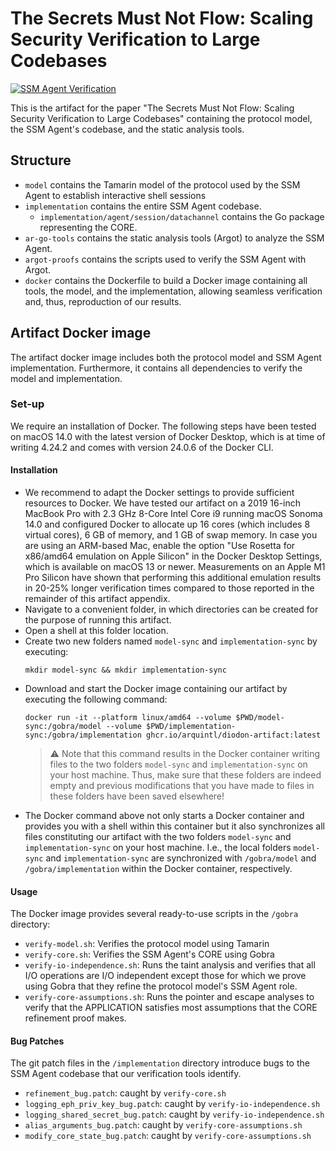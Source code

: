 # The Secrets Must Not Flow: Scaling Security Verification to Large Codebases

[![SSM Agent Verification](https://github.com/ArquintL/diodon-artifact/actions/workflows/artifact.yml/badge.svg?branch=main)](https://github.com/ArquintL/diodon-artifact/actions/workflows/artifact.yml?query=branch%3Amain)

This is the artifact for the paper "The Secrets Must Not Flow: Scaling Security Verification to Large Codebases" containing the protocol model, the SSM Agent's codebase, and the static analysis tools.


## Structure
- `model` contains the Tamarin model of the protocol used by the SSM Agent to establish interactive shell sessions
- `implementation` contains the entire SSM Agent codebase.
    - `implementation/agent/session/datachannel` contains the Go package representing the CORE.
- `ar-go-tools` contains the static analysis tools (Argot) to analyze the SSM Agent.
- `argot-proofs` contains the scripts used to verify the SSM Agent with Argot.
- `docker` contains the Dockerfile to build a Docker image containing all tools, the model, and the implementation, allowing seamless verification and, thus, reproduction of our results.


## Artifact Docker image
The artifact docker image includes both the protocol model and SSM Agent implementation. Furthermore, it contains all dependencies to verify the model and implementation.

### Set-up
We require an installation of Docker. The following steps have been tested on macOS 14.0 with the latest version of Docker Desktop, which is at time of writing 4.24.2 and comes with version 24.0.6 of the Docker CLI.

#### Installation
- We recommend to adapt the Docker settings to provide sufficient resources to Docker. We have tested our artifact on a 2019 16-inch MacBook Pro with 2.3 GHz 8-Core Intel Core i9 running macOS Sonoma 14.0 and configured Docker to allocate up 16 cores (which includes 8 virtual cores), 6 GB of memory, and 1 GB of swap memory. In case you are using an ARM-based Mac, enable the option "Use Rosetta for x86/amd64 emulation on Apple Silicon" in the Docker Desktop Settings, which is available on macOS 13 or newer. Measurements on an Apple M1 Pro Silicon have shown that performing this additional emulation results in 20-25\% longer verification times compared to those reported in the remainder of this artifact appendix.
- Navigate to a convenient folder, in which directories can be created for the purpose of running this artifact.
- Open a shell at this folder location.
- Create two new folders named `model-sync` and `implementation-sync` by executing:
	```
    mkdir model-sync && mkdir implementation-sync
    ```
- Download and start the Docker image containing our artifact by executing the following command:
    ```
    docker run -it --platform linux/amd64 --volume $PWD/model-sync:/gobra/model --volume $PWD/implementation-sync:/gobra/implementation ghcr.io/arquintl/diodon-artifact:latest
    ```
    > ⚠️
    > Note that this command results in the Docker container writing files to the two folders `model-sync` and `implementation-sync` on your host machine.
    > Thus, make sure that these folders are indeed empty and previous modifications that you have made to files in these folders have been saved elsewhere!
- The Docker command above not only starts a Docker container and provides you with a shell within this container but it also synchronizes all files constituting our artifact with the two folders `model-sync` and `implementation-sync` on your host machine. I.e., the local folders `model-sync` and `implementation-sync` are synchronized with `/gobra/model` and `/gobra/implementation` within the Docker container, respectively.

#### Usage
The Docker image provides several ready-to-use scripts in the `/gobra` directory:
- `verify-model.sh`: Verifies the protocol model using Tamarin
- `verify-core.sh`: Verifies the SSM Agent's CORE using Gobra
- `verify-io-independence.sh`: Runs the taint analysis and verifies that all I/O operations are I/O independent except those for which we prove using Gobra that they refine the protocol model's SSM Agent role.
- `verify-core-assumptions.sh`: Runs the pointer and escape analyses to verify that the APPLICATION satisfies most assumptions that the CORE refinement proof makes.

#### Bug Patches
The git patch files in the `/implementation` directory introduce bugs to the SSM Agent codebase that our verification tools identify.

- `refinement_bug.patch`: caught by `verify-core.sh`
- `logging_eph_priv_key_bug.patch`: caught by `verify-io-independence.sh`
- `logging_shared_secret_bug.patch`: caught by `verify-io-independence.sh`
- `alias_arguments_bug.patch`: caught by `verify-core-assumptions.sh`
- `modify_core_state_bug.patch`: caught by `verify-core-assumptions.sh`
